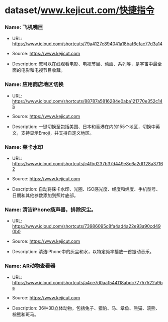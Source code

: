 # dataset/www.kejicut.com/快捷指令

### Name: 飞机嘴巨



- URL: https://www.icloud.com/shortcuts/79a4127c894041a18baf6cfac77d3a14

- Source: https://www.kejicut.com

- Description: 您可以在线观看电影、电视节目、动画、系列等，是宇宙中最全面的电影和电视节目收藏。

### Name: 应用商店地区切换

- URL: https://www.icloud.com/shortcuts/88787a5816284e0aba121770e352c145

- Source: https://www.kejicut.com

- Description: 一键切换至包括美国、日本和香港在内的155个地区，切换中英文，支持显示Emoji，并支持自定义地区。

### Name: 莱卡水印

- URL: https://www.icloud.com/shortcuts/c4fbd237b37d449e8c6a2df128a37162

- Source: https://www.kejicut.com

- Description: 自动将徕卡水印、光圈、ISO感光度、经度和纬度、手机型号、日期和其他参数添加到照片底部。

### Name: 清洁iPhone扬声器，排除灰尘。

- URL: https://www.icloud.com/shortcuts/73986095c8fa4ad4a22e93a90cd490b0

- Source: https://www.kejicut.com

- Description: 清洁iPhone中的灰尘和水，以特定频率播放一首振动音乐。

### Name: AR动物查看器

- URL: https://www.icloud.com/shortcuts/a4ce7d0aaf544118abdc77757522a9ba

- Source: https://www.kejicut.com

- Description: 36种3D立体动物，包括兔子、猎豹、马、章鱼、熊猫、浣熊、棕熊和斑马。

